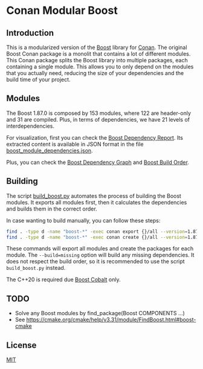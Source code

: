 # Conan Modular Boost


## Introduction

This is a modularized version of the [Boost](https://www.boost.org/) library for [Conan](https://conan.io/). The original Boost Conan package is a monolit that contains a lot of different modules. This Conan package splits the Boost library into multiple packages, each containing a single module. This allows you to only depend on the modules that you actually need, reducing the size of your dependencies and the build time of your project.

## Modules

The Boost 1.87.0 is composed by 153 modules, where 122 are header-only and 31 are compiled. Plus, in terms of dependencies, we have 21 levels of interdependencies.

For visualization, first you can check the [Boost Dependency Report](https://pdimov.github.io/boostdep-report/boost-1.87.0/module-levels.html).
Its extracted content is available in JSON format in the file [boost_module_dependencies.json](boost_module_dependencies.json).

Plus, you can check the [Boost Dependency Graph](docs/conan_boost_graph_info.html) and [Boost Build Order](docs/conan_boost_build_order.html).

## Building

The script [build_boost.py](build_boost.py) automates the process of building the Boost modules.
It exports all modules first, then it calculates the dependencies and builds them in the correct order.

In case wanting to build manually, you can follow these steps:

```bash
find . -type d -name "boost-*" -exec conan export {}/all --version=1.87 \;
find . -type d -name "boost-*" -exec conan create {}/all --version=1.87 --build=missing -s compiler.cppstd=20 \;
```

These commands will export all modules and create the packages for each module. The `--build=missing` option will build any missing dependencies.
It does not respect the build order, so it is recommended to use the script `build_boost.py` instead.

The C++20 is required due [Boost Cobalt](https://www.boost.org/doc/libs/1_87_0/libs/cobalt/doc/html/index.html) only.

## TODO

- Solve any Boost modules by find_package(Boost COMPONENTS ...)
- See https://cmake.org/cmake/help/v3.31/module/FindBoost.html#boost-cmake

## License

[MIT](LICENSE)